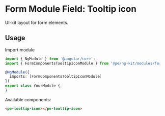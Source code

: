 # Form Module Field: Tooltip icon

UI-kit layout for form elements. 

## Usage

Import module

```typescript
import { NgModule } from '@angular/core';
import { FormComponentsTooltipIconModule } from '@pe/ng-kit/modules/form-components/tooltip-icon';

@NgModule({
  imports: [FormComponentsTooltipIconModule]
})
export class YourModule {
}
```

Available components:

```html
<pe-tooltip-icon></pe-tooltip-icon>
```
